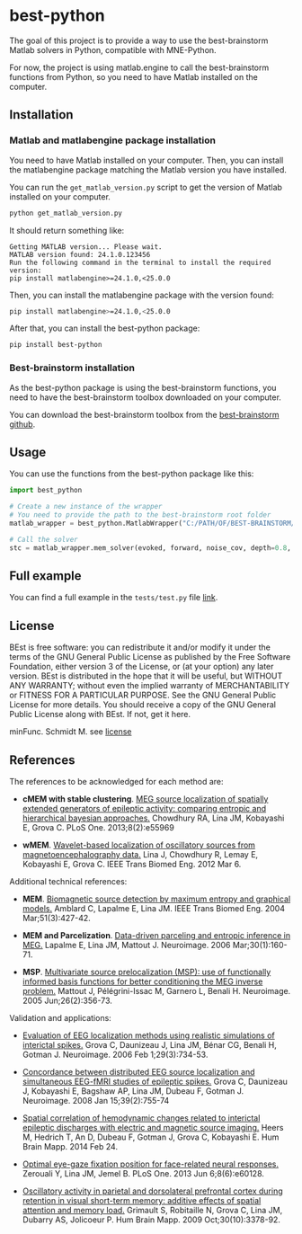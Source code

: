 # best-python

The goal of this project is to provide a way to use the best-brainstorm Matlab solvers in Python, compatible with MNE-Python.

For now, the project is using matlab.engine to call the best-brainstorm functions from Python, so you need to have Matlab installed on the computer.

## Installation
### Matlab and matlabengine package installation
You need to have Matlab installed on your computer. Then, you can install the matlabengine package matching the Matlab version you have installed.

You can run the `get_matlab_version.py` script to get the version of Matlab installed on your computer.
```bash
python get_matlab_version.py
```

It should return something like:
```
Getting MATLAB version... Please wait.
MATLAB version found: 24.1.0.123456
Run the following command in the terminal to install the required version:
pip install matlabengine>=24.1.0,<25.0.0
```

Then, you can install the matlabengine package with the version found:
```bash
pip install matlabengine>=24.1.0,<25.0.0
```

After that, you can install the best-python package:
```bash
pip install best-python
```

### Best-brainstorm installation
As the best-python package is using the best-brainstorm functions, you need to have the best-brainstorm toolbox downloaded on your computer.

You can download the best-brainstorm toolbox from the [best-brainstorm github](https://github.com/multifunkim/best-brainstorm).

## Usage
You can use the functions from the best-python package like this:
```python
import best_python

# Create a new instance of the wrapper
# You need to provide the path to the best-brainstorm root folder
matlab_wrapper = best_python.MatlabWrapper("C:/PATH/OF/BEST-BRAINSTORM/ROOT/FOLDER")

# Call the solver
stc = matlab_wrapper.mem_solver(evoked, forward, noise_cov, depth=0.8, loose=0.0)
```

## Full example
You can find a full example in the `tests/test.py` file [link](https://github.com/multifunkim/best-python/blob/main/tests/test.py).


## License
BEst is free software: you can redistribute it and/or modify it under the terms of the GNU General Public License as published by the Free Software Foundation, either version 3 of the License, or (at your option) any later version. BEst is distributed in the hope that it will be useful, but WITHOUT ANY WARRANTY; without even the implied warranty of MERCHANTABILITY or FITNESS FOR A PARTICULAR PURPOSE. See the GNU General Public License for more details. You should receive a copy of the GNU General Public License along with BEst. If not, get it here.

minFunc. Schmidt M. see [license](http://www.di.ens.fr/~mschmidt/Software/copyright.html)



## References
The references to be acknowledged for each method are:

- **cMEM with stable clustering**. [MEG source localization of spatially extended generators of epileptic activity: comparing entropic and hierarchical bayesian approaches.](http://www.ncbi.nlm.nih.gov/pubmed/23418485) Chowdhury RA, Lina JM, Kobayashi E, Grova C. PLoS One. 2013;8(2):e55969

- **wMEM**. [Wavelet-based localization of oscillatory sources from magnetoencephalography data.](http://www.ncbi.nlm.nih.gov/pubmed/22410322) Lina J, Chowdhury R, Lemay E, Kobayashi E, Grova C. IEEE Trans Biomed Eng. 2012 Mar 6.

Additional technical references:

- **MEM**. [Biomagnetic source detection by maximum entropy and graphical models.](http://www.ncbi.nlm.nih.gov/pubmed/15000374) Amblard C, Lapalme E, Lina JM. IEEE Trans Biomed Eng. 2004 Mar;51(3):427-42.

- **MEM and Parcelization**. [Data-driven parceling and entropic inference in MEG.](http://www.ncbi.nlm.nih.gov/pubmed/16426867) Lapalme E, Lina JM, Mattout J. Neuroimage. 2006 Mar;30(1):160-71.

- **MSP**. [Multivariate source prelocalization (MSP): use of functionally informed basis functions for better conditioning the MEG inverse problem.](http://www.ncbi.nlm.nih.gov/pubmed/15907296) Mattout J, Pélégrini-Issac M, Garnero L, Benali H. Neuroimage. 2005 Jun;26(2):356-73.

Validation and applications:

- [Evaluation of EEG localization methods using realistic simulations of interictal spikes.](http://www.ncbi.nlm.nih.gov/pubmed/16271483) Grova C, Daunizeau J, Lina JM, Bénar CG, Benali H, Gotman J. Neuroimage. 2006 Feb 1;29(3):734-53.

- [Concordance between distributed EEG source localization and simultaneous EEG-fMRI studies of epileptic spikes.](http://www.ncbi.nlm.nih.gov/pubmed/17945511) Grova C, Daunizeau J, Kobayashi E, Bagshaw AP, Lina JM, Dubeau F, Gotman J. Neuroimage. 2008 Jan 15;39(2):755-74

- [Spatial correlation of hemodynamic changes related to interictal epileptic discharges with electric and magnetic source imaging.](http://www.ncbi.nlm.nih.gov/pubmed/24615912) Heers M, Hedrich T, An D, Dubeau F, Gotman J, Grova C, Kobayashi E. Hum Brain Mapp. 2014 Feb 24.

- [Optimal eye-gaze fixation position for face-related neural responses.](http://www.ncbi.nlm.nih.gov/pubmed/23762224) Zerouali Y, Lina JM, Jemel B. PLoS One. 2013 Jun 6;8(6):e60128.

- [Oscillatory activity in parietal and dorsolateral prefrontal cortex during retention in visual short-term memory: additive effects of spatial attention and memory load.](http://www.ncbi.nlm.nih.gov/pubmed/19384891) Grimault S, Robitaille N, Grova C, Lina JM, Dubarry AS, Jolicoeur P. Hum Brain Mapp. 2009 Oct;30(10):3378-92.

